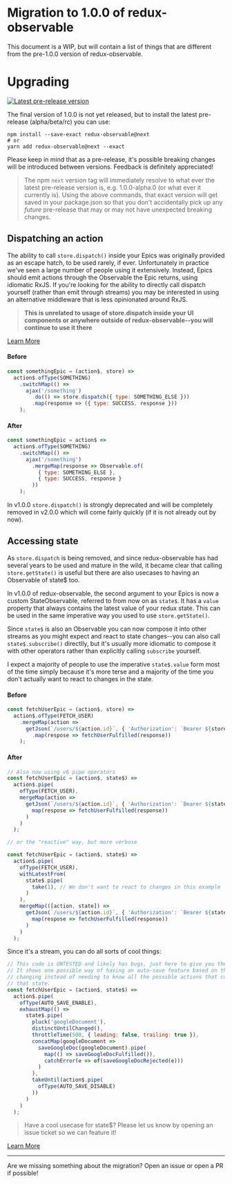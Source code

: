 # Migration to 1.0.0 of redux-observable

This document is a WIP, but will contain a list of things that are different from the pre-1.0.0 version of redux-observable.

# Upgrading

[![Latest pre-release version](https://img.shields.io/npm/v/redux-observable/next.svg?label=%22latest%20pre-release%22)](/CHANGELOG.md)

The final version of 1.0.0 is not yet released, but to install the latest pre-release (alpha/beta/rc) you can use:

```
npm install --save-exact redux-observable@next
# or
yarn add redux-observable@next --exact
```

Please keep in mind that as a pre-release, it's possible breaking changes will be introduced between versions. Feedback is definitely appreciated!

> The npm `next` version tag will immediately resolve to what ever the latest pre-release version is, e.g. 1.0.0-alpha.0 (or what ever it currently is). Using the above commands, that exact version will get saved in your package.json so that you don't accidentally pick up any _future_ pre-release that may or may not have unexpected breaking changes.

## Dispatching an action

The ability to call `store.dispatch()` inside your Epics was originally provided as an escape hatch, to be used rarely, if ever. Unfortunately in practice we've seen a large number of people using it extensively. Instead, Epics should emit actions through the Observable the Epic returns, using idiomatic RxJS. If you're looking for the ability to directly call dispatch yourself (rather than emit through streams) you may be interested in using an alternative middleware that is less opinionated around RxJS.

> **This is unrelated to usage of store.dispatch inside your UI components or anywhere outside of redux-observable--you will continue to use it there**

[Learn More](https://github.com/redux-observable/redux-observable/pull/346)

#### Before

```js
const somethingEpic = (action$, store) =>
  action$.ofType(SOMETHING)
    .switchMap(() =>
      ajax('/something')
        .do(() => store.dispatch({ type: SOMETHING_ELSE }))
        .map(response => ({ type: SUCCESS, response }))
    );
```

#### After

```js
const somethingEpic = action$ =>
  action$.ofType(SOMETHING)
    .switchMap(() =>
      ajax('/something')
        .mergeMap(response => Observable.of(
          { type: SOMETHING_ELSE },
          { type: SUCCESS, response }
        ))
    );
```

In v1.0.0 `store.dispatch()` is strongly deprecated and will be completely removed in v2.0.0 which will come fairly quickly (if it is not already out by now).

## Accessing state

As `store.dispatch` is being removed, and since redux-observable has had several years to be used and mature in the wild, it became clear that calling `store.getState()` is useful but there are also usecases to having an Observable of state$ too.

In v1.0.0 of redux-observable, the second argument to your Epics is now a custom StateObservable, referred to from now on as `state$`. It has a `value` property that always contains the latest value of your redux state. This can be used in the same imperative way you used to use `store.getState()`.

Since `state$` is also an Observable you can now compose it into other streams as you might expect and react to state changes--you can also call `state$.subscribe()` directlly, but it's usually more idiomatic to compose it with other operators rather than explicitly calling `subscribe` yourself.

I expect a majority of people to use the imperative `state$.value` form most of the time simply because it's more terse and a majority of the time you don't actually want to react to changes in the state.

#### Before

```js
const fetchUserEpic = (action$, store) =>
  action$.ofType(FETCH_USER)
    .mergeMap(action =>
      getJson(`/users/${action.id}`, { 'Authorization': `Bearer ${store.getState().authToken}` }) // <----- here
        .map(respose => fetchUserFulfilled(response))
    );
```

#### After

```js
// Also now using v6 pipe operators
const fetchUserEpic = (action$, state$) =>
  action$.pipe(
    ofType(FETCH_USER),
    mergeMap(action =>
      getJson(`/users/${action.id}`, { 'Authorization': `Bearer ${state$.value.authToken}` })).pipe( // <----- here
        map(respose => fetchUserFulfilled(response))
      )
    )
  );

// or the "reactive" way, but more verbose

const fetchUserEpic = (action$, state$) =>
  action$.pipe(
    ofType(FETCH_USER),
    withLatestFrom(
      state$.pipe(
        take(1), // We don't want to react to changes in this example
      )
    ),
    mergeMap(([action, state]) =>
      getJson(`/users/${action.id}`, { 'Authorization': `Bearer ${state.authToken}` }).pipe(
        map(respose => fetchUserFulfilled(response))
      )
    )
  );
```

Since it's a stream, you can do all sorts of cool things:

```js
// This code is UNTESTED and likely has bugs, just here to give you the gist.
// It shows one possible way of having an auto-save feature based on the state
// changing instead of needing to know all the possible actions that could change
// that state.
const fetchUserEpic = (action$, state$) =>
  action$.pipe(
    ofType(AUTO_SAVE_ENABLE),
    exhaustMap(() =>
      state$.pipe(
        pluck('googleDocument'),
        distinctUntilChanged(),
        throttleTime(500, { leading: false, trailing: true }),
        concatMap(googleDocument =>
          saveGoogleDoc(googleDocument).pipe(
            map(() => saveGoogleDocFulfilled()),
            catchError(e => of(saveGoogleDocRejected(e)))
          )
        ),
        takeUntil(action$.pipe(
          ofType(AUTO_SAVE_DISABLE)
        ))
      )
    )
  );
```

> Have a cool usecase for state$? Please let us know by opening an issue ticket so we can feature it!

[Learn More](https://github.com/redux-observable/redux-observable/pull/410)

***

Are we missing something about the migration? Open an issue or open a PR if possible!
